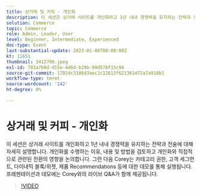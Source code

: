 ```yaml
---
title: 상거래 및 커피 - 개인화
description: 이 세션은 상거래 사이트를 개인화하고 1년 내내 경쟁력을 유지하는 전략과 전술에 대해 자세히 설명합니다. 개인화를 수행하는 이유, 내용 및 방법을 검토하고 개인화와 직접적으로 관련된 전환의 영향을 논의합니다. 그런 다음 Corey는 카테고리 권한, 고객 세그먼트, 다이내믹 블록/위젯, 제품 Recommendations 등에 대한 데모를 통해 실행됩니다. 프레젠테이션과 데모에는 Corey와의 라이브 Q&A가 함께 제공됩니다.
solution: Commerce
topic: Commerce
role: Admin, Leader, User
level: Beginner, Intermediate, Experienced
doc-type: Event
last-substantial-update: 2023-01-06T00:00:00Z
kt: 11651
thumbnail: 3412700.jpeg
exl-id: 783a7b0d-d15e-4d6d-b29b-99d57bf15c94
source-git-commit: 1792dc318643aec2c12613f621361d72a7a918b1
workflow-type: tm+mt
source-wordcount: '142'
ht-degree: 0%

---
```


# 상거래 및 커피 - 개인화

이 세션은 상거래 사이트를 개인화하고 1년 내내 경쟁력을 유지하는 전략과 전술에 대해 자세히 설명합니다. 개인화를 수행하는 이유, 내용 및 방법을 검토하고 개인화와 직접적으로 관련된 전환의 영향을 논의합니다. 그런 다음 Corey는 카테고리 권한, 고객 세그먼트, 다이내믹 블록/위젯, 제품 Recommendations 등에 대한 데모를 통해 실행됩니다. 프레젠테이션과 데모에는 Corey와의 라이브 Q&amp;A가 함께 제공됩니다.

>[!VIDEO](https://video.tv.adobe.com/v/3412700/?quality=12&learn=on)

